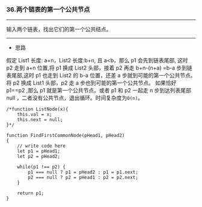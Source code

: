 ### 36.两个链表的第一个公共节点

---

输入两个链表，找出它们的第一个公共结点。

---

* 思路

假定 List1 长度: a+n，List2 长度:b+n, 且 a<b，那么 p1 会先到链表尾部, 这时 p2 走到 a+n 位置,将 p1 换成 List2 头部，接着 p2 再走 b+n-(n+a) =b-a 步到链表尾部,这时 p1 也走到 List2 的 b-a 位置，还差 a 步就到可能的第一个公共节点。将 p2 换成 List1 头部，p2 走 a 步也到可能的第一个公共节点。
如果恰好 p1==p2 ,那么 p1 就是第一个公共节点。或者 p1 和 p2 一起走 n 步到达列表尾部 null ，二者没有公共节点，退出循环。时间复杂度为`O(n)`。

``` JS
/*function ListNode(x){
    this.val = x;
    this.next = null;
}*/

function FindFirstCommonNode(pHead1, pHead2)
{
    // write code here
    let p1 = pHead1;
    let p2 = pHead2;
    
    while(p1 !== p2) {
        p1 === null ? p1 = pHead2 : p1 = p1.next;
        p2 === null ? p2 = pHead1 : p2 = p2.next;
    }
    
    return p1;
}
```
